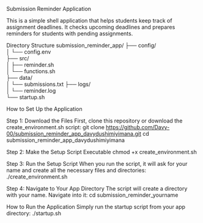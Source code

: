 Submission Reminder Application

This is a simple shell application that helps students keep track of assignment deadlines. It checks upcoming deadlines and prepares reminders for students with pending assignments.

Directory Structure
submission_reminder_app/
├── config/             
│   └── config.env      
├── src/                
│   ├── reminder.sh     
│   └── functions.sh   
├── data/               
│   └── submissions.txt 
├── logs/               
│   └── reminder.log    
└── startup.sh          

How to Set Up the Application

Step 1: Download the Files
First, clone this repository or download the create_environment.sh script:
git clone https://github.com/Davy-00/submission_reminder_app_davydushimiyimana.git
cd submission_reminder_app_davydushimiyimana

Step 2: Make the Setup Script Executable
chmod +x create_environment.sh

Step 3: Run the Setup Script
When you run the script, it will ask for your name and create all the necessary files and directories:
./create_environment.sh

Step 4: Navigate to Your App Directory
The script will create a directory with your name. Navigate into it:
cd submission_reminder_yourname

How to Run the Application
Simply run the startup script from your app directory:
./startup.sh

